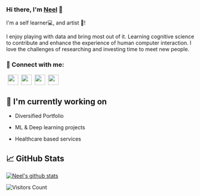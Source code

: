 ### Hi there, I'm <a href="https://linktr.ee/neel_patel" target="_blank" rel="noreferrer">Neel</a> 👋


I'm a self learner💻, and artist 🎨!

I enjoy playing with data and bring most out of it.  Learning cognitive science to contribute and enhance the experience of human computer interaction. I love the challenges of researching and investing time to meet new people. 

### 🤝 Connect with me:
&nbsp;<a href="https://www.linkedin.com/in/neel_ds/"><image src="https://cdn.jsdelivr.net/npm/simple-icons@v5/icons/linkedin.svg" height="28"></a>&nbsp;&nbsp;<a href="https://t.me/neel_ds"><image src="https://cdn.jsdelivr.net/npm/simple-icons@v5/icons/telegram.svg" height="28"></a>&nbsp;&nbsp;<a href="https://twitter.com/neelpatel_2"><image src="https://cdn.jsdelivr.net/npm/simple-icons@v5/icons/twitter.svg" height="28"></a>&nbsp;&nbsp;<a href="mailto:elsherlock00@gmail.com"><image src="https://cdn.jsdelivr.net/npm/simple-icons@v5/icons/gmail.svg" height="28"></a>&nbsp;&nbsp;

## 🔭 I'm currently working on

- Diversified Portfolio

- ML & Deep learning projects

- Healthcare based services

## 📈 GitHub Stats

[![Neel's github stats](https://github-readme-stats.vercel.app/api?username=neel-ds&show_icons=true&theme=tokyonight)](https://github.com/neel-ds)

![Visitors Count](https://profile-counter.glitch.me/neel-ds/count.svg)

